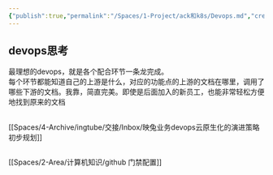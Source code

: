 ```yaml
---
{"publish":true,"permalink":"/Spaces/1-Project/ack和k8s/Devops.md","created":"2025-07-09","modified":"2025-07-09","published":"2025-07-15T19:44:24.122+08:00","cssclasses":""}
---
```



## devops思考

最理想的devops，就是各个配合环节一条龙完成。  
每个环节都能知道自己的上游是什么，对应的功能点的上游的文档在哪里，调用了哪些下游的文档。我靠，简直完美。即使是后面加入的新员工，也能非常轻松方便地找到原来的文档

##

[[Spaces/4-Archive/ingtube/交接/Inbox/映兔业务devops云原生化的演进策略初步规划]]

##

[[Spaces/2-Area/计算机知识/github 门禁配置]]
